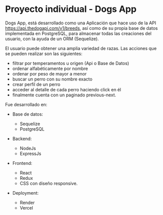 # Proyecto individual - Dogs App

Dogs App, está desarrollado como una Aplicación que hace uso de la API  https://api.thedogapi.com/v1/breeds, así como de su propia base de datos implementada en PostgreSQL, para almacenar todas las creaciones del usuario, con la ayuda de un ORM (Sequelize).

El usuario puede obtener una amplia variedad de razas. Las acciones que se pueden realizar son las siguientes: 

- filtrar por temperamentos u origen (Api o Base de Datos)
- ordenar alfabéticamente por nombre
- ordenar por peso de mayor a menor
- buscar un perro con su nombre exacto
- crear perfil de un perro
- acceder al detalle de cada perro haciendo click en él
- finalmente cuenta con un paginado previous-next.

Fue desarrollado en:

- Base de datos:
     - Sequelize
     - PostgreSQL
       
- Backend:
     - NodeJs
     - ExpressJs
       
- Frontend:
     - React
     - Redux
     - CSS con diseño responsive.
       
- Deployment:
     - Render
     - Vercel
  
 


